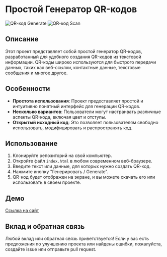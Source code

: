 # Простой Генератор QR-кодов

![QR-код Generate](https://holid4y.github.io/SimpleQRcodeGenerate-JS/media/img/1.png)
![QR-код Scan](https://holid4y.github.io/SimpleQRcodeGenerate-JS/media/img/2.png)
## Описание

Этот проект представляет собой простой генератор QR-кодов, разработанный для удобного создания QR-кодов из текстовой информации. QR-коды широко используются для быстрого передачи данных, таких как веб-ссылки, контактные данные, текстовые сообщения и многое другое.

## Особенности

- **Простота использования**: Проект предоставляет простой и интуитивно понятный интерфейс для генерации QR-кодов.
- **Несколько вариантов**: Пользователи могут настраивать различные аспекты QR-кода, включая цвет и отступы.
- **Открытый исходный код**: Это позволяет пользователям свободно использовать, модифицировать и распространять код.

## Использование

1. Клонируйте репозиторий на свой компьютер.
2. Откройте файл `index.html` в любом современном веб-браузере.
3. Введите текст или данные, для которых нужно создать QR-код.
4. Нажмите кнопку "Генерировать / Generate".
5. QR-код будет отображен на экране, и вы можете скачать его или использовать в своем проекте.

## Демо

[Ссылка на сайт](https://holid4y.github.io/SimpleQRcodeGenerate-JS/)

## Вклад и обратная связь

Любой вклад или обратная связь приветствуется! Если у вас есть предложения по улучшению проекта или найдены ошибки, пожалуйста, создайте issue или отправьте pull request.
